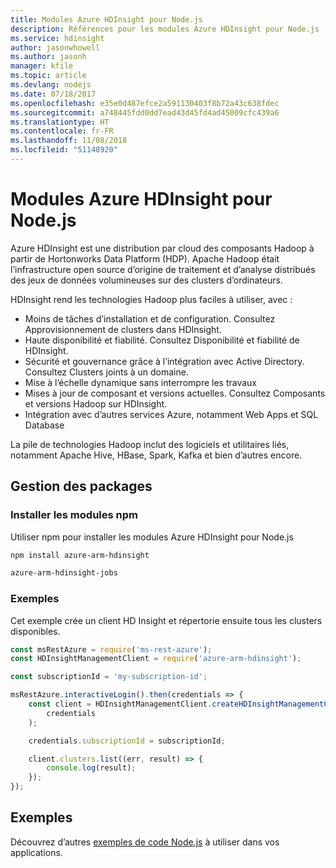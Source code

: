```yaml
---
title: Modules Azure HDInsight pour Node.js
description: Références pour les modules Azure HDInsight pour Node.js
ms.service: hdinsight
author: jasonwhowell
ms.author: jasonh
manager: kfile
ms.topic: article
ms.devlang: nodejs
ms.date: 07/18/2017
ms.openlocfilehash: e35e0d487efce2a591130403f8b72a43c638fdec
ms.sourcegitcommit: a748445fdd0dd7ead43d45fd4ad45009cfc439a6
ms.translationtype: HT
ms.contentlocale: fr-FR
ms.lasthandoff: 11/08/2018
ms.locfileid: "51148920"
---
```

# <a name="azure-hdinsight-modules-for-nodejs"></a>Modules Azure HDInsight pour Node.js

Azure HDInsight est une distribution par cloud des composants Hadoop à partir de Hortonworks Data Platform (HDP). Apache Hadoop était l’infrastructure open source d’origine de traitement et d’analyse distribués des jeux de données volumineuses sur des clusters d’ordinateurs.

HDInsight rend les technologies Hadoop plus faciles à utiliser, avec :
- Moins de tâches d’installation et de configuration. Consultez Approvisionnement de clusters dans HDInsight.
- Haute disponibilité et fiabilité. Consultez Disponibilité et fiabilité de HDInsight.
- Sécurité et gouvernance grâce à l’intégration avec Active Directory. Consultez Clusters joints à un domaine.
- Mise à l’échelle dynamique sans interrompre les travaux
- Mises à jour de composant et versions actuelles. Consultez Composants et versions Hadoop sur HDInsight.
- Intégration avec d’autres services Azure, notamment Web Apps et SQL Database

La pile de technologies Hadoop inclut des logiciels et utilitaires liés, notamment Apache Hive, HBase, Spark, Kafka et bien d’autres encore. 

## <a name="management-package"></a>Gestion des packages

### <a name="install-the-npm-modules"></a>Installer les modules npm

Utiliser npm pour installer les modules Azure HDInsight pour Node.js

```bash
npm install azure-arm-hdinsight
```

```bash
azure-arm-hdinsight-jobs
```

### <a name="example"></a>Exemples 

Cet exemple crée un client HD Insight et répertorie ensuite tous les clusters disponibles. 

```javascript
const msRestAzure = require('ms-rest-azure');
const HDInsightManagementClient = require('azure-arm-hdinsight');

const subscriptionId = 'my-subscription-id';

msRestAzure.interactiveLogin().then(credentials => {
    const client = HDInsightManagementClient.createHDInsightManagementClient(
        credentials
    );

    credentials.subscriptionId = subscriptionId;

    client.clusters.list((err, result) => {
        console.log(result);
    });
});
```

## <a name="samples"></a>Exemples

Découvrez d’autres [exemples de code Node.js](https://azure.microsoft.com/resources/samples/?platform=nodejs) à utiliser dans vos applications.
